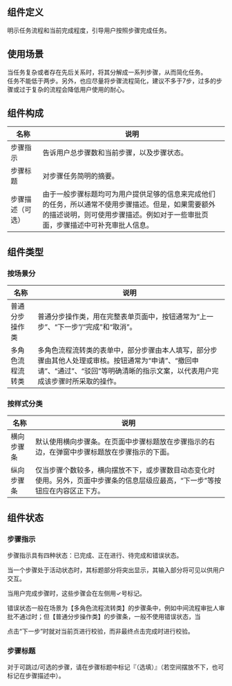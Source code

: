 ## 组件定义

明示任务流程和当前完成程度，引导用户按照步骤完成任务。

## 使用场景

当任务复杂或者存在先后关系时，将其分解成一系列步骤，从而简化任务。  
任务不能低于两步。另外，也应尽量将步骤流程简化，建议不多于7步，过多的步骤或过于复杂的流程会降低用户使用的耐心。

## 组件构成

| 名称 | 说明  |
| --- | ---  |
| 步骤指示 | 告诉用户总步骤数和当前步骤，以及步骤状态。 |
| 步骤标题 | 对步骤任务简明的摘要。 |
| 步骤描述（可选） | 由于一般步骤标题均可为用户提供足够的信息来完成他们的任务，所以通常不使用步骤描述。但是，如果需要额外的描述说明，则可使用步骤描述。例如对于一些审批页面，步骤描述中可补充审批人信息。 |

## 组件类型

### 按场景分

| 名称 | 说明  |
| --- | ---  |
| 普通分步操作类 | 普通分步操作类，用在完整表单页面中，按钮通常为“上一步”、“下一步”/“完成”和“取消”。 |
| 多角色流程流转类 | 多角色流程流转类的表单中，部分步骤由本人填写，部分步骤由其他人处理或审核。按钮通常为“申请”、“撤回申请”、“通过”、“驳回”等明确清晰的指示文案，以代表用户完成该步骤时所采取的操作。 |

### 按样式分类

| 名称 | 说明  |
| --- | ---  |
| 横向步骤条 | 默认使用横向步骤条。在页面中步骤标题放在步骤指示的右边，在弹窗中步骤标题放在步骤指示的下面。 |
| 纵向步骤条 | 仅当步骤个数较多，横向摆放不下，或步骤数目动态变化时使用。另外，页面中步骤条的信息层级应最高，“下一步”等按钮应在内容区正下方。 |

## 组件状态

### 步骤指示

步骤指示具有四种状态：已完成、正在进行、待完成和错误状态。

当一个步骤处于活动状态时，其标题部分将突出显示，其输入部分将可见以供用户交互。

当用户完成步骤时，这些步骤会在左侧用✓号标记。

错误状态一般在场景为【多角色流程流转类】的步骤条中，例如中间流程审批人审批不通过时；但【普通分步操作类】的步骤条，一般不使用错误状态，当

点击“下一步”时就对当前页进行校验，而非最终点击完成时进行校验。

### 步骤标题

对于可跳过/可选的步骤，请在步骤标题中标记『（选填）』（若空间摆放不下，也可标记在步骤描述中）。
